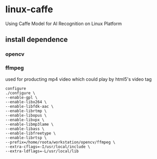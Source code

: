 # linux-caffe
Using Caffe Model for AI Recognition on Linux Platform

## install dependence
### opencv

### ffmpeg 
  used for producting mp4 video which could play by html5's video tag
```
configure
./configure \
--enable-gpl \
--enable-libx264 \
--enable-libfdk-aac \
--enable-librtmp \
--enable-libopus \
--enable-libvpx \
--enable-libmp3lame \
--enable-libass \
--enable-libfreetype \
--enable-librtsp \
--prefix=/home/roota/workstation/opencv/ffmpeg \
--extra-cflags=-I/usr/local/include \
--extra-ldflags=-L/usr/local/lib
```